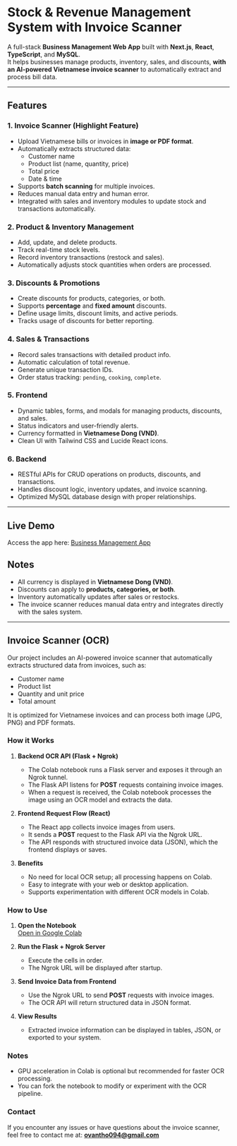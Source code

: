 # Stock & Revenue Management System with Invoice Scanner

A full-stack **Business Management Web App** built with **Next.js**, **React**, **TypeScript**, and **MySQL**.  
It helps businesses manage products, inventory, sales, and discounts, **with an AI-powered Vietnamese invoice scanner** to automatically extract and process bill data.

---

## Features

### 1. Invoice Scanner (Highlight Feature)
- Upload Vietnamese bills or invoices in **image or PDF format**.
- Automatically extracts structured data:
  - Customer name
  - Product list (name, quantity, price)
  - Total price
  - Date & time
- Supports **batch scanning** for multiple invoices.
- Reduces manual data entry and human error.
- Integrated with sales and inventory modules to update stock and transactions automatically.

### 2. Product & Inventory Management
- Add, update, and delete products.
- Track real-time stock levels.
- Record inventory transactions (restock and sales).
- Automatically adjusts stock quantities when orders are processed.

### 3. Discounts & Promotions
- Create discounts for products, categories, or both.
- Supports **percentage** and **fixed amount** discounts.
- Define usage limits, discount limits, and active periods.
- Tracks usage of discounts for better reporting.

### 4. Sales & Transactions
- Record sales transactions with detailed product info.
- Automatic calculation of total revenue.
- Generate unique transaction IDs.
- Order status tracking: `pending`, `cooking`, `complete`.

### 5. Frontend
- Dynamic tables, forms, and modals for managing products, discounts, and sales.
- Status indicators and user-friendly alerts.
- Currency formatted in **Vietnamese Dong (VND)**.
- Clean UI with Tailwind CSS and Lucide React icons.

### 6. Backend
- RESTful APIs for CRUD operations on products, discounts, and transactions.
- Handles discount logic, inventory updates, and invoice scanning.
- Optimized MySQL database design with proper relationships.

---

## Live Demo

Access the app here: [Business Management App](https://business-management-app-3z33.vercel.app/)

## Notes
- All currency is displayed in **Vietnamese Dong (VND)**.
- Discounts can apply to **products, categories, or both**.
- Inventory automatically updates after sales or restocks.
- The invoice scanner reduces manual data entry and integrates directly with the sales system.

---
## Invoice Scanner (OCR)

Our project includes an AI-powered invoice scanner that automatically extracts structured data from invoices, such as:

- Customer name
- Product list
- Quantity and unit price
- Total amount

It is optimized for Vietnamese invoices and can process both image (JPG, PNG) and PDF formats.

### How it Works

1. **Backend OCR API (Flask + Ngrok)**  
   - The Colab notebook runs a Flask server and exposes it through an Ngrok tunnel.  
   - The Flask API listens for **POST** requests containing invoice images.  
   - When a request is received, the Colab notebook processes the image using an OCR model and extracts the data.

2. **Frontend Request Flow (React)**  
   - The React app collects invoice images from users.  
   - It sends a **POST** request to the Flask API via the Ngrok URL.  
   - The API responds with structured invoice data (JSON), which the frontend displays or saves.

3. **Benefits**  
   - No need for local OCR setup; all processing happens on Colab.  
   - Easy to integrate with your web or desktop application.  
   - Supports experimentation with different OCR models in Colab.

### How to Use

1. **Open the Notebook**  
   [Open in Google Colab](https://colab.research.google.com/github/O-VanTho-programmer/Business-Management-App/blob/main/InvoiceScanner.ipynb)

2. **Run the Flask + Ngrok Server**  
   - Execute the cells in order.  
   - The Ngrok URL will be displayed after startup.

3. **Send Invoice Data from Frontend**  
   - Use the Ngrok URL to send **POST** requests with invoice images.  
   - The OCR API will return structured data in JSON format.

4. **View Results**  
   - Extracted invoice information can be displayed in tables, JSON, or exported to your system.

### Notes
- GPU acceleration in Colab is optional but recommended for faster OCR processing.  
- You can fork the notebook to modify or experiment with the OCR pipeline.  

### Contact
If you encounter any issues or have questions about the invoice scanner, feel free to contact me at: **ovantho094@gmail.com**
